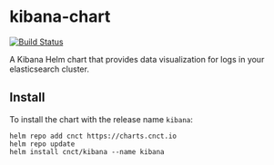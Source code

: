 # kibana-chart
[![Build Status](https://jenkins.migrations.cnct.io/buildStatus/icon?job=pipeline-kibana/master)](https://jenkins.cnct.io/job/pipeline-kibana/job/master)

A Kibana Helm chart that provides data visualization for logs in your elasticsearch cluster.

## Install
To install the chart with the release name `kibana`:
 ```
 helm repo add cnct https://charts.cnct.io
 helm repo update
 helm install cnct/kibana --name kibana
 ```  
